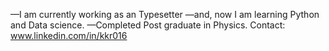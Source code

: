 —I am currently working as an Typesetter
—and, now I am learning Python and Data science.
—Completed Post graduate in Physics.
Contact: www.linkedin.com/in/kkr016
